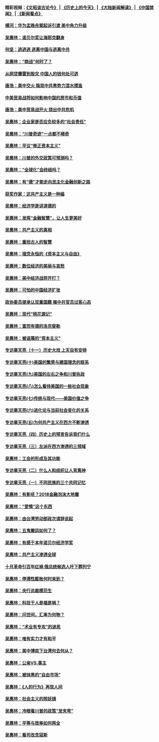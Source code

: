 #### 精彩视频：[《文昭谈古论今》](http://45.76.195.252/wenzhao) | [《历史上的今天》](http://45.76.195.252/today-in-history) | [《大陆新闻解读》](http://45.76.195.252/ntdtv-comedy) | [《中国禁闻》](http://45.76.195.252/ntdtv-news) | [《新闻看点》](http://45.76.195.252/news-insight) 

 #### [横河：华为孟晚舟案起诉引渡 美中角力升级](../pages/nsc423/n11027230.md?t=02110031) 

#### [吴惠林：诺贝尔奖让海耶克翻身](../pages/nsc423/n10890049.md?t=02110031) 

#### [何坚：逃逃逃 逃离中国与逃离中共](../pages/nsc423/n10592891.md?t=02110031) 

#### [吴惠林：“商战”何时了？](../pages/nsc423/n10573558.md?t=02110031) 

#### [从网贷爆雷到股灾 中国人的钱何处可逃](../pages/nsc423/n10572800.md?t=02110031) 

#### [唐浩：美中交火 隐现中共黑势力混水摸鱼](../pages/nsc423/n10544040.md?t=02110031) 

#### [中美贸易战将如何影响中国的房市和币值](../pages/nsc423/n10543697.md?t=02110031) 

#### [唐浩：美中贸易战开火 烧出中共危机](../pages/nsc423/n10540126.md?t=02110031) 

#### [吴惠林：企业家是否应负较多的“社会责任”](../pages/nsc423/n10535022.md?t=02110031) 

#### [吴惠林：“川普奇迹”一点都不稀奇](../pages/nsc423/n10512808.md?t=02110031) 

#### [吴惠林：平议“修正资本主义”](../pages/nsc423/n10495724.md?t=02110031) 

#### [吴惠林：川普的外交政策可预测吗？](../pages/nsc423/n10462387.md?t=02110031) 

#### [吴惠林：“全球化”会终结吗？](../pages/nsc423/n10452838.md?t=02110031) 

#### [吴惠林：有“德”才能走向民主化金融创新之路](../pages/nsc423/n10432292.md?t=02110031) 

#### [获奖作家：这共产主义是一种癌](../pages/nsc423/n10431541.md?t=02110031) 

#### [吴惠林：经济学是讲道德的](../pages/nsc423/n10398014.md?t=02110031) 

#### [吴惠林：发挥“金融智慧”，让人生更美好](../pages/nsc423/n10375019.md?t=02110031) 

#### [吴惠林：共产主义的真相](../pages/nsc423/n10351394.md?t=02110031) 

#### [吴惠林：重拾古人的智慧](../pages/nsc423/n10337691.md?t=02110031) 

#### [吴惠林：理念永恒的《资本主义与自由》](../pages/nsc423/n10316274.md?t=02110031) 

#### [吴惠林：数位经济的美丽与哀愁](../pages/nsc423/n10292946.md?t=02110031) 

#### [吴惠林：美中经济战将开打？](../pages/nsc423/n10258825.md?t=02110031) 

#### [吴惠林：可怕的中国经济扩张](../pages/nsc423/n10219147.md?t=02110031) 

#### [政协委员提承认双重国籍 揭中共官员过客心态](../pages/nsc423/n10208809.md?t=02110031) 

#### [吴惠林：现代“桃花源记”](../pages/nsc423/n10185234.md?t=02110031) 

#### [吴惠林：富而有德的洛克斐勒](../pages/nsc423/n10142264.md?t=02110031) 

#### [吴惠林：被诬蔑的“资本主义”](../pages/nsc423/n10124816.md?t=02110031) 

#### [专访章天亮（十一）历史大戏 上天自有安排](../pages/nsc423/n10094905.md?t=02110031) 

#### [专访章天亮(十)美国的繁荣与建国理念的联系](../pages/nsc423/n10094899.md?t=02110031) 

#### [专访章天亮(九)美国的左右之争和川普执政](../pages/nsc423/n10094889.md?t=02110031) 

#### [专访章天亮(八)怎么看待美国的一些社会现象](../pages/nsc423/n10094857.md?t=02110031) 

#### [专访章天亮(七)传统与现代——美国价值之争](../pages/nsc423/n10093140.md?t=02110031) 

#### [专访章天亮(六)进化论与当前社会变化的关系](../pages/nsc423/n10092036.md?t=02110031) 

#### [专访章天亮(五)为何共产主义在西方不断渗透](../pages/nsc423/n10083620.md?t=02110031) 

#### [专访章天亮（四）历史上的预言告诉我们什么](../pages/nsc423/n10083606.md?t=02110031) 

#### [专访章天亮（三）左派在西方渗透的三领域](../pages/nsc423/n10081115.md?t=02110031) 

#### [吴惠林：工会的形成及其功能](../pages/nsc423/n10080633.md?t=02110031) 

#### [专访章天亮（二）什么人和组织让人背离神](../pages/nsc423/n10076637.md?t=02110031) 

#### [专访章天亮（一）不同民族的三个共同记忆](../pages/nsc423/n10074188.md?t=02110031) 

#### [吴惠林：有影呒？2018金融泡沫大地震](../pages/nsc423/n10040534.md?t=02110031) 

#### [吴惠林：“爱情”这个东西](../pages/nsc423/n10019423.md?t=02110031) 

#### [吴惠林：由台湾劳动部政次请辞说起](../pages/nsc423/n9979679.md?t=02110031) 

#### [吴惠林：五鬼搬运如何了？](../pages/nsc423/n9925338.md?t=02110031) 

#### [吴惠林：有感于本年诺贝尔经济学奖](../pages/nsc423/n9871883.md?t=02110031) 

#### [吴惠林：共产主义渗透全球](../pages/nsc423/n9812748.md?t=02110031) 

#### [十月革命引百年红祸 俄总统候选人吁下葬列宁](../pages/nsc423/n9810182.md?t=02110031) 

#### [吴惠林：停滞性膨胀何时来到？](../pages/nsc423/n9764136.md?t=02110031) 

#### [吴惠林：央行总裁模范生](../pages/nsc423/n9728134.md?t=02110031) 

#### [吴惠林：科技于人是福是祸？](../pages/nsc423/n9672982.md?t=02110031) 

#### [吴惠林：问世间，汇率为何物？](../pages/nsc423/n9621788.md?t=02110031) 

#### [吴惠林：“术业有专攻”的迷思](../pages/nsc423/n9580363.md?t=02110031) 

#### [吴惠林：唯有实力才有和平](../pages/nsc423/n9529599.md?t=02110031) 

#### [吴惠林：美中博奕下台湾何去何从？](../pages/nsc423/n9483598.md?t=02110031) 

#### [吴惠林：公亲VS.事主](../pages/nsc423/n9425637.md?t=02110031) 

#### [吴惠林：被抹黑的“自由市场”](../pages/nsc423/n9351545.md?t=02110031) 

#### [吴惠林：《人的行为》再现人间](../pages/nsc423/n9296339.md?t=02110031) 

#### [吴惠林：社会主义的照妖镜](../pages/nsc423/n9243460.md?t=02110031) 

#### [吴惠林：冷眼看川普的政策“发夹弯”](../pages/nsc423/n9120684.md?t=02110031) 

#### [吴惠林：平等与效率如何两全](../pages/nsc423/n9075430.md?t=02110031) 

#### [吴惠林：看司改念寇斯](../pages/nsc423/n9024915.md?t=02110031) 

